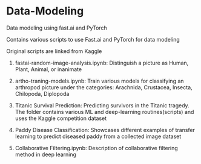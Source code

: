 # Data-Modeling
Data modeling using fast.ai and PyTorch

Contains various scripts to use Fast.ai and PyTorch for data modeling  

Original scripts are linked from Kaggle

1) fastai-random-image-analysis.ipynb: Distinguish a picture as Human, Plant, Animal, or inanimate
   
2) artho-traning-models.ipynb: Train various models for classifying an arthropod picture under the categories: Arachnida, Crustacea, Insecta, Chilopoda, Diplopoda

3) Titanic Survival Prediction: Predicting survivors in the Titanic tragedy. The folder contains various ML and deep-learning routines(scripts) and uses the Kaggle competition dataset  

4) Paddy Disease Classification: Showcases different examples of transfer learning to predict diseased paddy from a collected image dataset

5) Collaborative Filtering.ipynb: Description of collaborative filtering method in deep learning
